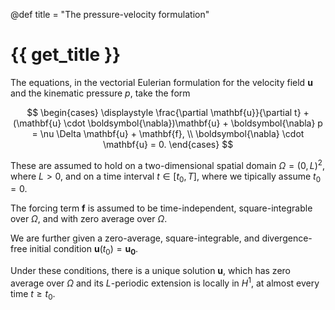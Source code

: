 @def title = "The pressure-velocity formulation"

# {{ get_title }}

The equations, in the vectorial Eulerian formulation for the velocity field $\mathbf{u}$ and the kinematic pressure $p$, take the form

$$
\begin{cases}
  \displaystyle \frac{\partial \mathbf{u}}{\partial t} + (\mathbf{u} \cdot \boldsymbol{\nabla})\mathbf{u} + \boldsymbol{\nabla} p = \nu \Delta \mathbf{u} + \mathbf{f}, \\
  \boldsymbol{\nabla} \cdot \mathbf{u} = 0.
\end{cases}
$$

These are assumed to hold on a two-dimensional spatial domain $\Omega = (0, L)^2$, where $L>0$, and on a time interval $t \in [t_0, T]$, where we tipically assume $t_0 = 0$.

The forcing term $\mathbf{f}$ is assumed to be time-independent, square-integrable over $\Omega$, and with zero average over $\Omega$.

We are further given a zero-average, square-integrable, and divergence-free initial condition $\mathbf{u}(t_0) = \mathbf{u_0}$.

Under these conditions, there is a unique solution $\mathbf{u}$, which has zero average over $\Omega$ and its $L$-periodic extension is locally in $H^1$, at almost every time $t \geq t_0$.
